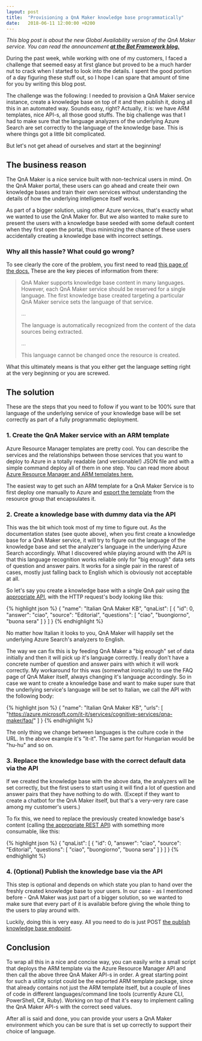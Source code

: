 ```yaml
---
layout: post
title:  "Provisioning a QnA Maker knowledge base programmatically"
date:   2018-06-11 12:00:00 +0200
---
```

*This blog post is about the new Global Availability version of the QnA Maker service. You can read the announcement **[at the Bot Framework blog.][qna-ga-announcement]***

During the past week, while working with one of my customers, I faced a challenge that seemed easy at first glance but proved to be a much harder nut to crack when I started to look into the details. I spent the good portion of a day figuring these stuff out, so I hope I can spare that amount of time for you by writing this blog post.

The challenge was the following: I needed to provision a QnA Maker service instance, create a knowledge base on top of it and then publish it, doing all this in an automated way. Sounds easy, right? Actually, it is: we have ARM templates, nice API-s, all those good stuffs. The big challenge was that I had to make sure that the language analyzers of the underlying Azure Search are set correctly to the language of the knowledge base. This is where things got a little bit complicated.

But let's not get ahead of ourselves and start at the beginning!

## The business reason

The QnA Maker is a nice service built with non-technical users in mind. On the QnA Maker portal, these users can go ahead and create their own knowledge bases and train their own services without understanding the details of how the underlying intelligence itself works.

As part of a bigger solution, using other Azure services, that's exactly what we wanted to use the QnA Maker for. But we also wanted to make sure to present the users with a knowledge base seeded with some default content when they first open the portal, thus minimizing the chance of these users accidentally creating a knowledge base with incorrect settings.

### Why all this hassle? What could go wrong?

To see clearly the core of the problem, you first need to read [this page of the docs.][qna-language-support]
These are the key pieces of information from there:
> QnA Maker supports knowledge base content in many languages. However, each QnA Maker service should be reserved for a single language. The first knowledge base created targeting a particular QnA Maker service sets the language of that service.
>
> ...
>
> The language is automatically recognized from the content of the data sources being extracted.
>
> ...
>
> This language cannot be changed once the resource is created.

What this ultimately means is that you either get the language setting right at the very beginning or you are screwed.

## The solution

These are the steps that you need to follow if you want to be 100% sure that language of the underlying service of your knowledge base will be set correctly as part of a fully programmatic deployment.

### 1. Create the QnA Maker service with an ARM template

Azure Resource Manager templates are pretty cool. You can describe the services and the relationships between those services that you want to deploy to Azure in a totally readable (and versionable!) JSON file and with a simple command deploy all of them in one step. You can read more about [Azure Resource Manager and ARM templates here.][arm-overview]

The easiest way to get such an ARM template for a QnA Maker Service is to first deploy one manually to Azure and [export the template][arm-export] from the resource group that encapsulates it.

### 2. Create a knowledge base with dummy data via the API

This was the bit which took most of my time to figure out. As the documentation states (see quote above), when you first create a knowledge base for a QnA Maker service, it will try to figure out the language of the knowledge base and set the analyzer's language in the underlying Azure Search accordingly. What I discovered while playing around with the API is that this language recognition works reliable only for "big enough" data sets of question and answer pairs. It works for a single pair in the rarest of cases, mostly just falling back to English which is obviously not acceptable at all.

So let's say you create a knowledge base with a single QnA pair using [the appropriate API][qna-api-create], with the HTTP request's body looking like this:

{% highlight json %}
{
  "name": "Italian QnA Maker KB",
  "qnaList": [
    {
      "id": 0,
      "answer": "ciao",
      "source": "Editorial",
      "questions": [ "ciao", "buongiorno", "buona sera" ]
    }
  ]
}
{% endhighlight %}

No matter how Italian it looks to you, QnA Maker will happily set the underlying Azure Search's analyzers to English.

The way we can fix this is by feeding QnA Maker a "big enough" set of data initially and then it will pick up it's language correctly. I really don't have a concrete number of question and answer pairs with which it will work correctly. My workaround for this was (somewhat ironically) to use the FAQ page of QnA Maker itself, always changing it's language accordingly. So in case we want to create a knowledge base and want to make super sure that the underlying service's language will be set to Italian, we call the API with the following body:

{% highlight json %}
{
  "name": "Italian QnA Maker KB",
  "urls": [ "https://azure.microsoft.com/it-it/services/cognitive-services/qna-maker/faq/" ]
}
{% endhighlight %}

The only thing we change between languages is the culture code in the URL. In the above example it's "it-it". The same part for Hungarian would be "hu-hu" and so on.

### 3. Replace the knowledge base with the correct default data via the API

If we created the knowledge base with the above data, the analyzers will be set correctly, but the first users to start using it will find a lot of question and answer pairs that they have nothing to do with. (Except if they want to create a chatbot for the QnA Maker itself, but that's a very-very rare case among my customer's users.)

To fix this, we need to replace the previously created knowledge base's content (calling [the appropriate REST API][qna-api-replace]) with something more consumable, like this:

{% highlight json %}
{
  "qnaList": [
    {
      "id": 0,
      "answer": "ciao",
      "source": "Editorial",
      "questions": [ "ciao", "buongiorno", "buona sera" ]
    }
  ]
}
{% endhighlight %}

### 4. (Optional) Publish the knowledge base via the API

This step is optional and depends on which state you plan to hand over the freshly created knowledge base to your users. In our case - as I mentioned before - QnA Maker was just part of a bigger solution, so we wanted to make sure that every part of it is available before giving the whole thing to the users to play around with.

Luckily, doing this is very easy. All you need to do is just POST [the publish knowledge base endpoint][qna-api-publish].

## Conclusion

To wrap all this in a nice and concise way, you can easily write a small script that deploys the ARM template via the Azure Resource Manager API and then call the above three QnA Maker API-s in order. A great starting point for such a utility script could be the exported ARM template package, since that already contains not just the ARM template itself, but a couple of lines of code in different languages/command line tools (currently Azure CLI, PowerShell, C#, Ruby). Working on top of that it's easy to implement calling the QnA Maker API-s with the correct seed values.

After all is said and done, you can provide your users a QnA Maker environment which you can be sure that is set up correctly to support their choice of language.

[qna-ga-announcement]: https://blog.botframework.com/2018/05/07/announcing-general-availability-of-qnamaker/
[qna-language-support]: https://docs.microsoft.com/en-us/azure/cognitive-services/qnamaker/how-to/language-knowledge-base
[arm-overview]: https://docs.microsoft.com/en-us/azure/azure-resource-manager/
[arm-export]: https://docs.microsoft.com/en-us/azure/azure-resource-manager/resource-manager-export-template
[qna-api-create]: https://westus.dev.cognitive.microsoft.com/docs/services/5a93fcf85b4ccd136866eb37/operations/5ac266295b4ccd1554da75ff
[qna-api-replace]: https://westus.dev.cognitive.microsoft.com/docs/services/5a93fcf85b4ccd136866eb37/operations/knowledgebases_publish
[qna-api-publish]: https://westus.dev.cognitive.microsoft.com/docs/services/5a93fcf85b4ccd136866eb37/operations/5ac266295b4ccd1554da75fe
